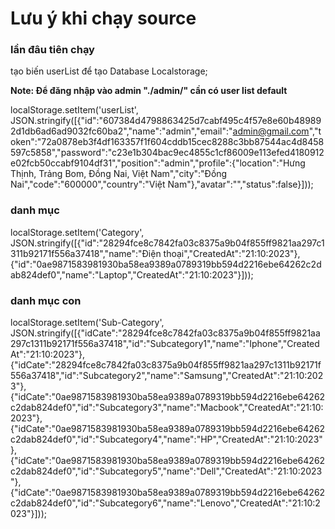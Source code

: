 # Lưu ý khi chạy source

### lần đâu tiên chạy 

tạo biến userList để tạo Database Localstorage;

**Note:  Để đăng nhập vào admin "./admin/" cần có user list default**



localStorage.setItem('userList', JSON.stringify([{"id":"607384d4798863425d7cabf495c4f57e8e60b489892d1db6ad6ad9032fc60ba2","name":"admin","email":"admin@gmail.com","token":"72a0878eb3f4df163357f1f604cddb15cec8288c3bb87544ac4d8458597c5858","password":"c23e1b304bac9ec4855c1cf86009e113efed4180912e02fcb50ccabf9104df31","position":"admin","profile":{"location":"Hưng Thịnh, Trảng Bom, Đồng Nai, Việt Nam","city":"Đồng Nai","code":"600000","country":"Việt Nam"},"avatar":"","status":false}]));

### danh mục 
localStorage.setItem('Category', JSON.stringify([{"id":"28294fce8c7842fa03c8375a9b04f855ff9821aa297c1311b92171f556a37418","name":"Điện thoại","CreatedAt":"21:10:2023"},{"id":"0ae9871583981930ba58ea9389a0789319bb594d2216ebe64262c2dab824def0","name":"Laptop","CreatedAt":"21:10:2023"}]));
### danh mục con
localStorage.setItem('Sub-Category', JSON.stringify([{"idCate":"28294fce8c7842fa03c8375a9b04f855ff9821aa297c1311b92171f556a37418","id":"Subcategory1","name":"Iphone","CreatedAt":"21:10:2023"},{"idCate":"28294fce8c7842fa03c8375a9b04f855ff9821aa297c1311b92171f556a37418","id":"Subcategory2","name":"Samsung","CreatedAt":"21:10:2023"},{"idCate":"0ae9871583981930ba58ea9389a0789319bb594d2216ebe64262c2dab824def0","id":"Subcategory3","name":"Macbook","CreatedAt":"21:10:2023"},{"idCate":"0ae9871583981930ba58ea9389a0789319bb594d2216ebe64262c2dab824def0","id":"Subcategory4","name":"HP","CreatedAt":"21:10:2023"},{"idCate":"0ae9871583981930ba58ea9389a0789319bb594d2216ebe64262c2dab824def0","id":"Subcategory5","name":"Dell","CreatedAt":"21:10:2023"},{"idCate":"0ae9871583981930ba58ea9389a0789319bb594d2216ebe64262c2dab824def0","id":"Subcategory6","name":"Lenovo","CreatedAt":"21:10:2023"}]));
